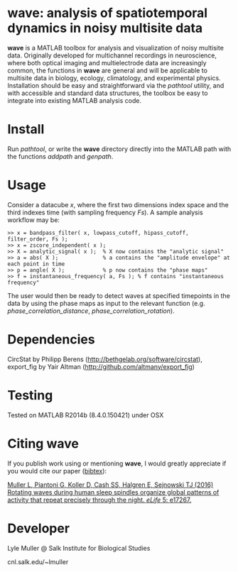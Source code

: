 # **wave**: analysis of spatiotemporal dynamics in noisy multisite data #

**wave** is a MATLAB toolbox for analysis and visualization of noisy multisite data. Originally developed for multichannel recordings in neuroscience, where both optical imaging and multielectrode data are increasingly common, the functions in **wave** are general and will be applicable to multisite data in biology, ecology, climatology, and experimental physics. Installation should be easy and straightforward via the *pathtool* utility, and with accessible and standard data structures, the toolbox be easy to integrate into existing MATLAB analysis code.

Install
========

Run *pathtool*, or write the **wave** directory directly into the MATLAB path with the functions *addpath* and *genpath*.

Usage
========

Consider a datacube *x*, where the first two dimensions index space and the third indexes time (with sampling frequency *Fs*). A sample analysis workflow may be:

    >> x = bandpass_filter( x, lowpass_cutoff, hipass_cutoff, filter_order, Fs );
    >> x = zscore_independent( x );
    >> X = analytic_signal( x );  % X now contains the "analytic signal"
    >> a = abs( X );  			  % a contains the "amplitude envelope" at each point in time
    >> p = angle( X );  		  % p now contains the "phase maps"
    >> f = instantaneous_frequency( a, Fs ); % f contains "instantaneous frequency"

The user would then be ready to detect waves at specified timepoints in the data by using the phase maps as input to the relevant function (e.g. *phase_correlation_distance*, *phase_correlation_rotation*).

Dependencies
========

CircStat by Philipp Berens (http://bethgelab.org/software/circstat), export_fig by Yair Altman (http://github.com/altmany/export_fig)

Testing
========

Tested on MATLAB R2014b (8.4.0.150421) under OSX

Citing **wave**
========

If you publish work using or mentioning **wave**, I would greatly appreciate if you would cite our paper ([bibtex](http://cnl.salk.edu/~lmuller/papers/P12.bib)):

[Muller L, Piantoni G, Koller D, Cash SS, Halgren E, Sejnowski TJ (2016) Rotating waves during human sleep spindles organize global patterns of activity that repeat precisely through the night. *eLife* 5: e17267.](https://elifesciences.org/content/5/e17267)

Developer
========

Lyle Muller @ Salk Institute for Biological Studies

cnl.salk.edu/~lmuller
